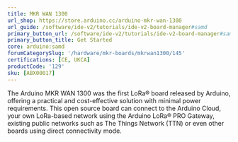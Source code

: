 ```yaml
---
title: MKR WAN 1300
url_shop: https://store.arduino.cc/arduino-mkr-wan-1300
url_guide: /software/ide-v2/tutorials/ide-v2-board-manager#samd
primary_button_url: /software/ide-v2/tutorials/ide-v2-board-manager#samd
primary_button_title: Get Started
core: arduino:samd
forumCategorySlug: '/hardware/mkr-boards/mkrwan1300/145'
certifications: [CE, UKCA]
productCode: '129'
sku: [ABX00017]
---
```


The Arduino MKR WAN 1300 was the first LoRa® board released by Arduino, offering a practical and cost-effective solution with minimal power requirements. This open source board can connect to the Arduino Cloud, your own LoRa-based network using the Arduino LoRa® PRO Gateway, existing public networks such as The Things Network (TTN) or even other boards using direct connectivity mode.